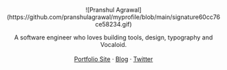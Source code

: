 <p align="center">![Pranshul Agrawal](https://github.com/pranshulagrawal/myprofile/blob/main/signature60cc76ce58234.gif)</p>

<p align="center">
A software engineer who loves building tools, design, typography and Vocaloid.<br>
<br>
<a href="https://1a23.com">Portfolio Site</a>
 · <a href="https://blog.1a23.com">Blog</a>
 · <a href="https://twitter.com/blueset">Twitter</a>
<br>
<br>
<br>
<br>
</p>
